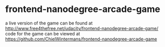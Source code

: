 frontend-nanodegree-arcade-game
===============================

a live version of the game can be found at http://www.free4thefree.net/udacity/frontend-nanodegree-arcade-game/
code for the game can be viewed at https://github.com/ChielWintermans/frontend-nanodegree-arcade-game